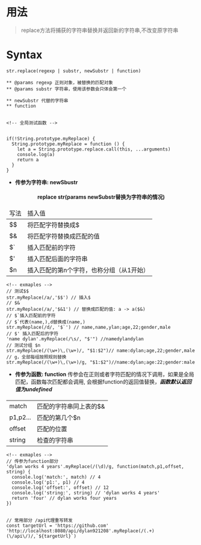 # 用法

> replace方法将捕获的字符串替换并返回新的字符串,不改变原字符串

# Syntax 

```
str.replace(regexp | substr, newSubstr | function)

** @params regexp 正则对象，被替换的匹配对象
** @params substr 字符串，使用该参数会只体会第一个

** newSubstr 代替的字符串
** function 


```


```
<!-- 全局测试函数 -->


if(!String.prototype.myReplace) {
  String.prototype.myReplace = function () {
    let a = String.prototype.replace.call(this, ...arguments)
    console.log(a)
    return a
  }
}

```
* **传参为字符串: newSbustr**

<table>
  <h4  style="text-align: center">
    replace str(params newSubstr替换为字符串的情况)
  </h4>
  <thead>
    <tr>
      <td>写法</td>
      <td>插入值</td>
    </tr>
  </thead>
  <tbody>
    <tr>
      <td>$$</td>
      <td>将匹配字符替换成$</td>
    </tr>
    <tr>
      <td>$&</td>
      <td>将匹配字符替换成匹配的值</td>
    </tr>
    <tr>
      <td>$`</td>
      <td>插入匹配前的字符</td>
    </tr>
    <tr>
      <td>$'</td>
      <td>插入匹配后面的字符串</td>
    </tr>
    <tr>
      <td>$n</td>
      <td>插入匹配的第n个字符，也称分组（从1开始）</td>
    </tr>
  </tbody>
</table>

```
<!-- exmaples -->
// 测试$$
str.myReplace(/a/,'$$') // 插入$
// $&
str.myReplace(/a/,'$&1') // 替换成匹配的值: a -> a($&)
// $`插入匹配前的字符
// $`代表(name,),d替换成(name,)
str.myReplace(/d/, '$`') // name,name,ylan;age,22;gender,male
// $' 插入匹配后的字符
'name dylan'.myReplace(/\s/, "$'") //namedylandylan
// 测试分组 $n
str.myReplace(/(\w+)\,(\w+)/, "$1:$2")// name:dylan;age,22;gender,male
// g，全部每组按照规则替换
str.myReplace(/(\w+)\,(\w+)/g, "$1:$2")//name:dylan;age:22;gender:male

```

* **传参为函数: function**
传参会在正则或者字符匹配的情况下调用，如果是全局匹配，函数每次匹配都会调用,
会根据function的返回值替换，***函数默认返回值为undefined***

<table>
  <h4 stlye="text-algin:center">
  <tr>
    <td>match</td>
    <td>匹配的字符串同上表的$&</td>
  </tr>
  <tr>
    <td>p1,p2...</td>
    <td>匹配的第几个$n</td>
  </tr>
  <tr>
    <td>offset</td>
    <td>匹配的位置</td>
  </tr>
  <tr>
    <td>string</td>
    <td>检查的字符串</td>
  </tr>

</table>


```
<!-- exmaples -->
// 传参为function部分
'dylan works 4 years'.myReplace(/(\d)/g, function(match,p1,offset, string) {
  console.log('match:', match) // 4
  console.log('p1:', p1) // 4
  console.log('offset:', offset) // 12
  console.log('string:', string) // 'dylan works 4 years'
  return 'four' // dylan works four years
})


// 常用部分 /api代理重写转发
const targetUrl = 'https://github.com'
'http://localhost:8080/api/dylan921208'.myReplace(/(.+)(\/api\/)/,`${targetUrl}`)

```